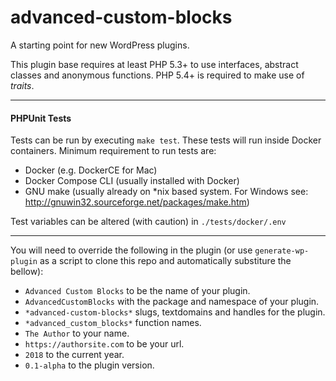 # advanced-custom-blocks
A starting point for new WordPress plugins.

This plugin base requires at least PHP 5.3+ to use interfaces, abstract classes and anonymous functions. PHP 5.4+ is required to make use of *traits*.

---
#### PHPUnit Tests

Tests can be run by executing `make test`. These tests will run inside Docker containers. Minimum requirement
to run tests are:

- Docker (e.g. DockerCE for Mac)
- Docker Compose CLI (usually installed with Docker)
- GNU make (usually already on *nix based system. For Windows see: http://gnuwin32.sourceforge.net/packages/make.htm)

Test variables can be altered (with caution) in `./tests/docker/.env`

---

You will need to override the following in the plugin (or use `generate-wp-plugin` as a script to clone this repo and automatically substiture the bellow):

- `Advanced Custom Blocks` to be the name of your plugin.
- `AdvancedCustomBlocks` with the package and namespace of your plugin.
- `*advanced-custom-blocks*` slugs, textdomains and handles for the plugin.
- `*advanced_custom_blocks*` function names.
- `The Author` to your name.
- `https://authorsite.com` to be your url.
- `2018` to the current year.
- `0.1-alpha` to the plugin version.
